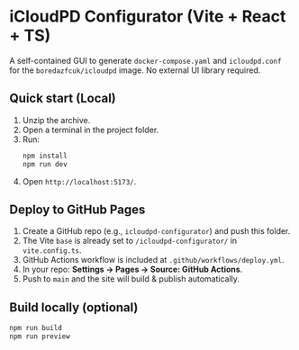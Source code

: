 # iCloudPD Configurator (Vite + React + TS)

A self-contained GUI to generate `docker-compose.yaml` and `icloudpd.conf` for the `boredazfcuk/icloudpd` image. No external UI library required.

## Quick start (Local)

1. Unzip the archive.
2. Open a terminal in the project folder.
3. Run:
   ```bash
   npm install
   npm run dev
   ```
4. Open `http://localhost:5173/`.

## Deploy to GitHub Pages

1. Create a GitHub repo (e.g., `icloudpd-configurator`) and push this folder.
2. The Vite `base` is already set to `/icloudpd-configurator/` in `vite.config.ts`.
3. GitHub Actions workflow is included at `.github/workflows/deploy.yml`.
4. In your repo: **Settings → Pages → Source: GitHub Actions**.
5. Push to `main` and the site will build & publish automatically.

## Build locally (optional)

```bash
npm run build
npm run preview
```
